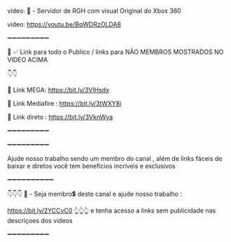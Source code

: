 video:
📌 - Servidor de RGH com visual Original do Xbox 360

video: https://youtu.be/BqWDRzOLDA8

➖➖➖➖➖➖➖➖➖

🔔
✅ Link para todo o Publico / links para NÃO MEMBROS 
MOSTRADOS NO VIDEO ACIMA 

👇👇

🔗 Link MEGA: https://bit.ly/3VlHsdx

🔗 Link Mediafire : https://bit.ly/3tWXY8i

🔗 Link direto : https://bit.ly/3VknWya

➖➖➖➖➖➖➖➖➖


➖➖➖➖➖➖➖➖➖

Ajude nosso trabalho sendo um membro do canal , 
além de links fáceis de baixar e diretos 
você tem benefícios incríveis e exclusivos 

➖➖➖➖➖➖➖➖➖➖

👇👇👇
📌 - Seja membro💲 deste canal e ajude nosso trabalho :

https://bit.ly/2YCCvC0
👆👆👆
e tenha acesso a links sem publicidade nas descriçoes dos videos 

➖➖➖➖➖➖➖➖➖
